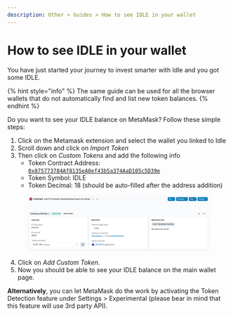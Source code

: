 ```yaml
---
description: Other > Guides > How to see IDLE in your wallet
---
```


# How to see IDLE in your wallet

You have just started your journey to invest smarter with Idle and you got some IDLE.

{% hint style="info" %}
The same guide can be used for all the browser wallets that do not automatically find and list new token balances.&#x20;
{% endhint %}

Do you want to see your IDLE balance on MetaMask? Follow these simple steps:

1. Click on the Metamask extension and select the wallet you linked to Idle
2. Scroll down and click on _Import Token_
3. Then click on _Custom Tokens_ and add the following info
   * Token Contract Address: [`0x875773784Af8135eA0ef43b5a374AaD105c5D39e`](https://etherscan.io/address/0x875773784Af8135eA0ef43b5a374AaD105c5D39e)&#x20;
   * Token Symbol: IDLE&#x20;
   * Token Decimal: 18 (should be auto-filled after the address addition)

<figure><img src="../../.gitbook/assets/IDLE (1).png" alt=""><figcaption></figcaption></figure>

4. Click on _Add Custom Token_.&#x20;
5. Now you should be able to see your IDLE balance on the main wallet page.

**Alternatively**, you can let MetaMask do the work by activating the Token Detection feature under Settings > Experimental (please bear in mind that this feature will use 3rd party API).
